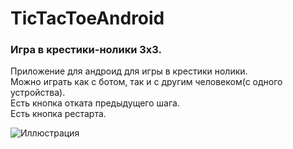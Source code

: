 # TicTacToeAndroid
### Игра в крестики-нолики 3х3.  
Приложение для андроид для игры в крестики нолики.  
Можно играть как с ботом, так и с другим человеком(с одного устройства).  
Есть кнопка отката предыдущего шага.  
Есть кнопка рестарта.

![Иллюстрация](https://github.com/kreslojerry/resource/blob/main/tictactoeandroid.png)
